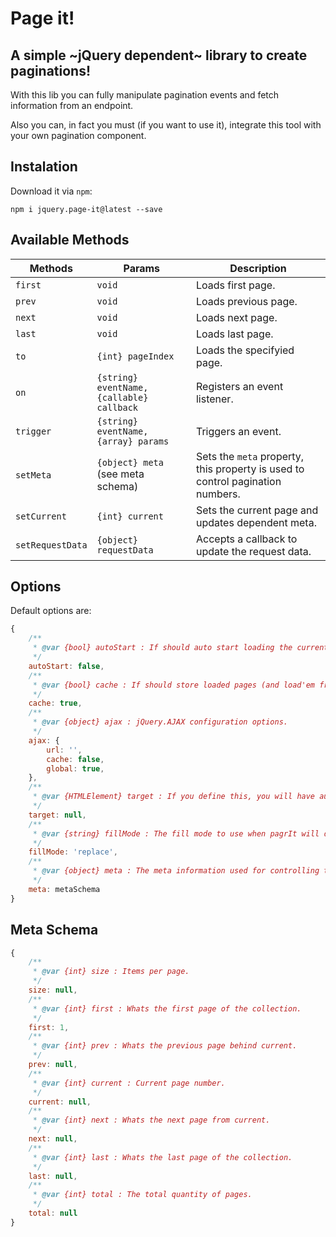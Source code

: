 # Page it!
## A simple ~jQuery dependent~ library to create paginations!

With this lib you can fully manipulate pagination events and fetch information from an endpoint.

Also you can, in fact you must (if you want to use it), integrate this tool with your own pagination component.

## Instalation

Download it via `npm`:

`npm i jquery.page-it@latest --save`

## Available Methods

| Methods          | Params                                    | Description                                                                    |
|------------------|-------------------------------------------|--------------------------------------------------------------------------------|
| `first`          | `void`                                    | Loads first page.                                                              |
| `prev`           | `void`                                    | Loads previous page.                                                           |
| `next`           | `void`                                    | Loads next page.                                                               |
| `last`           | `void`                                    | Loads last page.                                                               |
| `to`             | `{int} pageIndex`                         | Loads the specifyied page.                                                     |
| `on`             | `{string} eventName, {callable} callback` | Registers an event listener.                                                   |
| `trigger`        | `{string} eventName, {array} params`      | Triggers an event.                                                             |
| `setMeta`        | `{object} meta` (see meta schema)         | Sets the `meta` property, this property is used to control pagination numbers. |
| `setCurrent`     | `{int} current`                           | Sets the current page and updates dependent meta.                              |
| `setRequestData` | `{object} requestData`                    | Accepts a callback to update the request data.                                 |

## Options

Default options are:

```javascript
{
    /**
     * @var {bool} autoStart : If should auto start loading the current page or not.
     */
    autoStart: false,
    /**
     * @var {bool} cache : If should store loaded pages (and load'em from) in a local storage or not
     */
    cache: true,
    /**
     * @var {object} ajax : jQuery.AJAX configuration options.
     */
    ajax: {
        url: '',
        cache: false,
        global: true,
    },
    /**
     * @var {HTMLElement} target : If you define this, you will have auto page content updates
     */
    target: null,
    /**
     * @var {string} fillMode : The fill mode to use when pagrIt will do something with the target.
     */
    fillMode: 'replace',
    /**
     * @var {object} meta : The meta information used for controlling the things.
     */
    meta: metaSchema
}
```

## Meta Schema

```javascript
{
    /**
     * @var {int} size : Items per page.
     */
    size: null,
    /**
     * @var {int} first : Whats the first page of the collection.
     */
    first: 1,
    /**
     * @var {int} prev : Whats the previous page behind current.
     */
    prev: null,
    /**
     * @var {int} current : Current page number.
     */
    current: null,
    /**
     * @var {int} next : Whats the next page from current.
     */
    next: null,
    /**
     * @var {int} last : Whats the last page of the collection.
     */
    last: null,
    /**
     * @var {int} total : The total quantity of pages.
     */
    total: null
}
```
